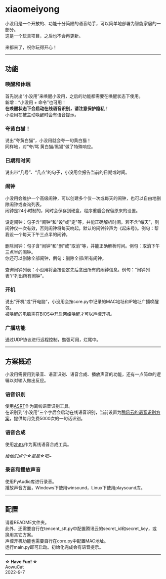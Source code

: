 # xiaomeiyong
小没用是一个开放的、功能十分简陋的语音助手，可以简单地部署为智能家居的一部分。<br>
这是一个玩具项目，之后也不会再更新。<br>
<br>来都来了，祝你玩得开心！<br>
***

## 功能
### 唤醒和休眠
首先说出“小没用”来唤醒小没用，之后的功能都需要在唤醒状态下使用。<br>
新增：“小没用 + 命令”也可用！<br>
**在唤醒状态下会启动在线语音识别，请注意保护隐私！** <br>
小没用在被主动唤醒时会有语音提示。<br>
### 夸黄白猫！
说出“夸黄白猫”，小没用就会夸一句黄白猫！<br>
同样地，对“夸/骂 黄白猫/黑猫”做了特殊响应。<br>
### 日期和时间
说出带“几号”、“几点”的句子，小没用会报告当前的日期或时间。<br>
### 闹钟
小没用会维护一个高级闹钟，可以创建多个仅一次或每天的闹钟，也可以自由地删除闹钟或查询列表。<br>
闹钟是24小时制的，同时会保存到硬盘，程序重启会保留原来的设置。<br><br>
设定闹钟：句子含“闹钟”和"设"或"定"等，并能正确解析时间。若不含“每天”，则闹钟仅一次有效，否则闹钟将每天响起。默认的闹钟铃声为《起床号》。例句：帮我设一个每天下午三点半的闹钟。<br><br>
删除闹钟：句子含“闹钟”和"删"或"取消"等，并能正确解析时间。例句：取消下午三点半的闹钟。<br>
你还可以删除全部闹钟，例句：删除全部/所有闹钟。<br><br>
查询闹钟列表：小没用将会按设定先后念出所有的闹钟信息。例句：“闹钟列表”/“列出所有闹钟”。<br>
### 开机
说出“开机”或“开电脑”，小没用会按core.py中记录的MAC地址和IP地址广播唤醒包。<br>
被唤醒的电脑需在BIOS中开启网络唤醒才可以声控开机。<br>
### 广播功能
通过UDP协议进行远程控制，勉强可用，烂尾中。<br>
***

## 方案概述
小没用需要用到录音、语音识别、语音合成、播放声音的功能，还有一点简单的逻辑以对输入做出反应。<br>
### 语音识别
使用[ASRT](https://github.com/nl8590687/ASRT_SpeechRecognition)作为离线语音识别工具。<br>
在识别到“小没用”三个字后会启动在线语音识别，当前设置为[腾讯云的语音识别方案](https://cloud.tencent.com/product/asr)，提供每月免费5000次的一句话识别。<br>
### 语音合成
使用[zhtts](https://github.com/Jackiexiao/zhtts)作为离线语音合成工具。<br>
<br>*给他们点个☆星星☆吧~*<br>
### 录音和播放声音
使用PyAudio库进行录音。<br>
播放声音方面，Windows下使用winsound，Linux下使用playsound库。<br>
***

## 配置
请看README文件夹。<br>
此外，还需要自行在tencent_stt.py中配置腾讯云的secret_id和secret_key，或换用其它方案。<br>
声控开机功能也需要自行在core.py中配置MAC地址。<br>
运行main.py即可启动。初始化完成会有语音提示。<br>
***

**☆ Have Fun! ☆** <br>
AowuCat<br>
2022-9-7<br>

